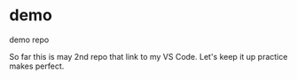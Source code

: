 # demo
demo repo

So far this is may 2nd repo that link to my VS Code.
Let's keep it up practice makes perfect.